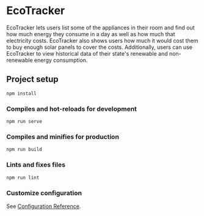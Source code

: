# EcoTracker
EcoTracker lets users list some of the appliances in their room and find out how much energy they consume in a day as well as how much that electricity costs. EcoTracker also shows users how much it would cost them to buy enough solar panels to cover the costs. Additionally, users can use EcoTracker to view historical data of their state's renewable and non-renewable energy consumption.

## Project setup
```
npm install
```

### Compiles and hot-reloads for development
```
npm run serve
```

### Compiles and minifies for production
```
npm run build
```

### Lints and fixes files
```
npm run lint
```

### Customize configuration
See [Configuration Reference](https://cli.vuejs.org/config/).
